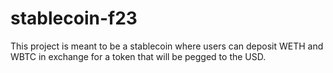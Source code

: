 # stablecoin-f23
This project is meant to be a stablecoin where users can deposit WETH and WBTC in exchange for a token that will be pegged to the USD.

